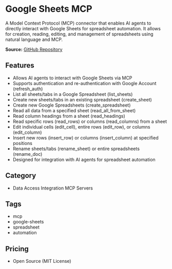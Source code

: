 # Google Sheets MCP

A Model Context Protocol (MCP) connector that enables AI agents to directly interact with Google Sheets for spreadsheet automation. It allows for creation, reading, editing, and management of spreadsheets using natural language and MCP.

**Source:** [GitHub Repository](https://github.com/mkummer225/google-sheets-mcp)

## Features
- Allows AI agents to interact with Google Sheets via MCP
- Supports authentication and re-authentication with Google Account (refresh_auth)
- List all sheets/tabs in a Google Spreadsheet (list_sheets)
- Create new sheets/tabs in an existing spreadsheet (create_sheet)
- Create new Google Spreadsheets (create_spreadsheet)
- Read all data from a specified sheet (read_all_from_sheet)
- Read column headings from a sheet (read_headings)
- Read specific rows (read_rows) or columns (read_columns) from a sheet
- Edit individual cells (edit_cell), entire rows (edit_row), or columns (edit_column)
- Insert new rows (insert_row) or columns (insert_column) at specified positions
- Rename sheets/tabs (rename_sheet) or entire spreadsheets (rename_doc)
- Designed for integration with AI agents for spreadsheet automation

## Category
- Data Access Integration MCP Servers

## Tags
- mcp
- google-sheets
- spreadsheet
- automation

## Pricing
- Open Source (MIT License)